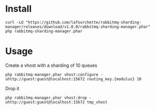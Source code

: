 # Install

```
curl -LO "https://github.com/lafourchette/rabbitmq-sharding-manager/releases/download/v1.0.0/rabbitmq-sharding-manager.phar"
php rabbitmq-sharding-manager.phar
```

# Usage

Create a vhost with a sharding of 10 queues
```
php rabbitmq-manager.phar vhost:configure -uhttp://guest:guest@localhost:15672 routing_key.{modulus} 10
```

Drop it
```
php rabbitmq-manager.phar vhost:drop -uhttp://guest:guest@localhost:15672 tmp_vhost

```
